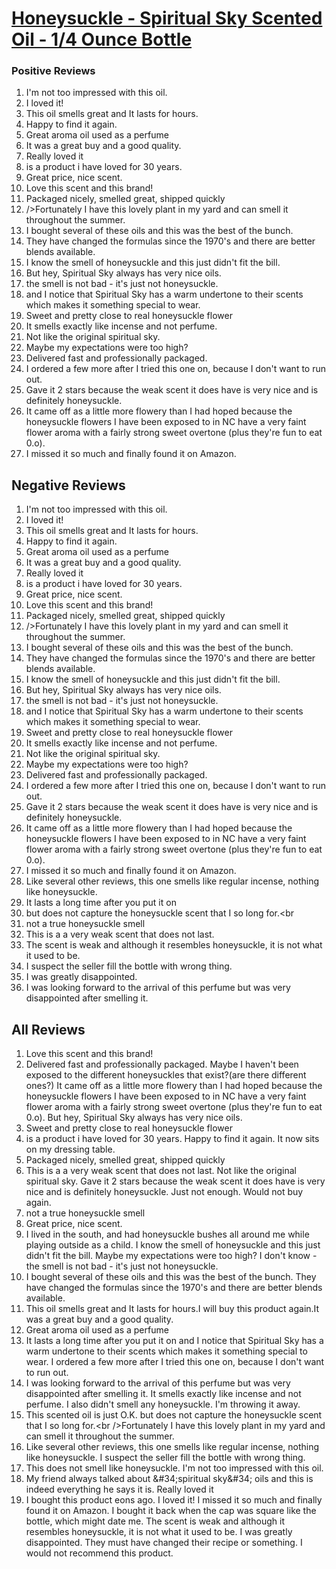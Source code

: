 # [Honeysuckle - Spiritual Sky Scented Oil - 1/4 Ounce Bottle](https://products.checkmycream.com/products/Honeysuckle-Spiritual-Sky-Scented-Oil-14-Ounce-Bottle.html)

### Positive Reviews

<ol>
      <li>I&#x27;m not too impressed with this oil.</li>
      <li>I loved it!  </li>
      <li>This oil smells great and It lasts for hours.</li>
      <li>Happy to find it again.</li>
      <li>Great aroma oil used as a perfume</li>
      <li>It was a great buy and a good quality.</li>
      <li>Really loved it</li>
      <li>is a product i have loved for 30 years.</li>
      <li>Great price, nice scent.</li>
      <li>Love this scent and this brand!</li>
      <li>Packaged nicely, smelled great, shipped quickly</li>
      <li>/&gt;Fortunately I have this lovely plant in my yard and can smell it throughout the summer.</li>
      <li>I bought several of these oils and this was the best of the bunch.  </li>
      <li>They have changed the formulas since the 1970&#x27;s and there are better blends available.</li>
      <li>I know the smell of honeysuckle and this just didn&#x27;t fit the bill.  </li>
      <li>But hey, Spiritual Sky always has very nice oils.</li>
      <li>the smell is not bad - it&#x27;s just not honeysuckle.</li>
      <li>and I notice that Spiritual Sky has a warm undertone to their scents which makes it something special to wear.  </li>
      <li>Sweet and pretty close to real honeysuckle flower</li>
      <li>It smells exactly like incense and not perfume.</li>
      <li>Not like the original spiritual sky.  </li>
      <li>Maybe my expectations were too high?  </li>
      <li>Delivered fast and professionally packaged.  </li>
      <li>I ordered a few more after I tried this one on, because I don&#x27;t want to run out.</li>
      <li>Gave it 2 stars because the weak scent it does have is very nice and is definitely honeysuckle.  </li>
      <li>It came off as a little more flowery than I had hoped because the honeysuckle flowers I have been exposed to in NC have a very faint flower aroma with a fairly strong sweet overtone (plus they&#x27;re fun to eat 0.o).  </li>
      <li>I missed it so much and finally found it on Amazon.  </li>
</ol>


<h2>Negative Reviews</h2>
<ol>
<li> I&#x27;m not too impressed with this oil.</li>
<li> I loved it!  </li>
<li> This oil smells great and It lasts for hours.</li>
<li> Happy to find it again.</li>
<li> Great aroma oil used as a perfume</li>
<li> It was a great buy and a good quality.</li>
<li> Really loved it</li>
<li> is a product i have loved for 30 years.</li>
<li> Great price, nice scent.</li>
<li> Love this scent and this brand!</li>
<li> Packaged nicely, smelled great, shipped quickly</li>
<li> /&gt;Fortunately I have this lovely plant in my yard and can smell it throughout the summer.</li>
<li> I bought several of these oils and this was the best of the bunch.  </li>
<li> They have changed the formulas since the 1970&#x27;s and there are better blends available.</li>
<li> I know the smell of honeysuckle and this just didn&#x27;t fit the bill.  </li>
<li> But hey, Spiritual Sky always has very nice oils.</li>
<li> the smell is not bad - it&#x27;s just not honeysuckle.</li>
<li> and I notice that Spiritual Sky has a warm undertone to their scents which makes it something special to wear.  </li>
<li> Sweet and pretty close to real honeysuckle flower</li>
<li> It smells exactly like incense and not perfume.</li>
<li> Not like the original spiritual sky.  </li>
<li> Maybe my expectations were too high?  </li>
<li> Delivered fast and professionally packaged.  </li>
<li> I ordered a few more after I tried this one on, because I don&#x27;t want to run out.</li>
<li> Gave it 2 stars because the weak scent it does have is very nice and is definitely honeysuckle.  </li>
<li> It came off as a little more flowery than I had hoped because the honeysuckle flowers I have been exposed to in NC have a very faint flower aroma with a fairly strong sweet overtone (plus they&#x27;re fun to eat 0.o).  </li>
<li> I missed it so much and finally found it on Amazon.  </li>
<li> Like several other reviews, this one smells like regular incense, nothing like honeysuckle.</li>
<li> It lasts a long time after you put it on</li>
<li> but  does not capture the honeysuckle scent that I so long for.&lt;br</li>
<li> not a true honeysuckle smell</li>
<li> This is a a very weak scent that does not last.  </li>
<li> The scent is weak and although it resembles honeysuckle, it is not what it used to be.  </li>
<li> I suspect the seller fill the bottle with wrong thing.</li>
<li> I was greatly disappointed.  </li>
<li> I was looking forward to the arrival of this perfume but was very disappointed after smelling it.</li>
</ol>

<h2>All Reviews</h2>

<ol>
    <li> Love this scent and this brand!</li>
    <li> Delivered fast and professionally packaged.  Maybe I haven&#x27;t been exposed to the different honeysuckles that exist?(are there different ones?)  It came off as a little more flowery than I had hoped because the honeysuckle flowers I have been exposed to in NC have a very faint flower aroma with a fairly strong sweet overtone (plus they&#x27;re fun to eat 0.o).  But hey, Spiritual Sky always has very nice oils.</li>
    <li> Sweet and pretty close to real honeysuckle flower</li>
    <li> is a product i have loved for 30 years. Happy to find it again. It now sits on my dressing table.</li>
    <li> Packaged nicely, smelled great, shipped quickly</li>
    <li> This is a a very weak scent that does not last.  Not like the original spiritual sky.  Gave it 2 stars because the weak scent it does have is very nice and is definitely honeysuckle.  Just not enough.  Would not buy again.</li>
    <li> not a true honeysuckle smell</li>
    <li> Great price, nice scent.</li>
    <li> I lived in the south, and had honeysuckle bushes all around me while playing outside as a child.  I know the smell of honeysuckle and this just didn&#x27;t fit the bill.  Maybe my expectations were too high?  I don&#x27;t know - the smell is not bad - it&#x27;s just not honeysuckle.</li>
    <li> I bought several of these oils and this was the best of the bunch.  They have changed the formulas since the 1970&#x27;s and there are better blends available.</li>
    <li> This oil smells great and It lasts for hours.I will buy this product again.It was a great buy and a good quality.</li>
    <li> Great aroma oil used as a perfume</li>
    <li> It lasts a long time after you put it on and I notice that Spiritual Sky has a warm undertone to their scents which makes it something special to wear.  I ordered a few more after I tried this one on, because I don&#x27;t want to run out.</li>
    <li> I was looking forward to the arrival of this perfume but was very disappointed after smelling it. It smells exactly like incense and not perfume. I also didn&#x27;t smell any honeysuckle. I&#x27;m throwing it away.</li>
    <li> This scented oil is just O.K. but  does not capture the honeysuckle scent that I so long for.&lt;br /&gt;Fortunately I have this lovely plant in my yard and can smell it throughout the summer.</li>
    <li> Like several other reviews, this one smells like regular incense, nothing like honeysuckle. I suspect the seller fill the bottle with wrong thing.</li>
    <li> This does not smell like honeysuckle.  I&#x27;m not too impressed with this oil.</li>
    <li> My friend always talked about &amp;#34;spiritual sky&amp;#34; oils and this is indeed everything he says it is. Really loved it</li>
    <li> I bought this product eons ago.  I loved it!  I missed it so much and finally found it on Amazon.  I bought it back when the cap was square like the bottle, which might date me.  The scent is weak and although it resembles honeysuckle, it is not what it used to be.  I was greatly disappointed.  They must have changed their recipe or something.  I would not recommend this product.</li>
</ol>




